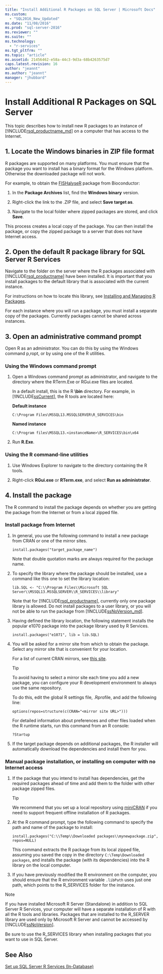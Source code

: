 ```yaml
---
title: "Install Additional R Packages on SQL Server | Microsoft Docs"
ms.custom: 
  - "SQL2016_New_Updated"
ms.date: "11/08/2016"
ms.prod: "sql-server-2016"
ms.reviewer: ""
ms.suite: ""
ms.technology: 
  - "r-services"
ms.tgt_pltfrm: ""
ms.topic: "article"
ms.assetid: 21456462-e58a-44c3-9d3a-68b4263575d7
caps.latest.revision: 16
author: "jeannt"
ms.author: "jeannt"
manager: "jhubbard"
---
```

# Install Additional R Packages on SQL Server
This topic describes how to install new R packages to an instance of [!INCLUDE[rsql_productname_md](../../includes/rsql-productname-md.md)] on a computer that has access to the Internet.

## 1. Locate the Windows binaries in ZIP file format

R packages are supported on many platforms. You must ensure that the package you  want to install has a binary format for the Windows platform. Otherwise the downloaded package will not work.

For example, to obtain the [FISHalyseR](http://bioconductor.org/packages/release/bioc/html/FISHalyseR.html) package from Bioconductor:  
  
1.  In the **Package Archives** list, find the **Windows binary** version.  
  
2.  Right-click the link to the .ZIP file, and select  **Save target as**.  
  
3.  Navigate to  the local folder where zipped packages are stored, and click **Save**.  
  
 This process creates a local copy of the package. You can then install the package, or copy the zipped package to a server that does not have Internet access.  
  
  
## 2. Open the default R package library for SQL Server R Services 

Navigate to the folder on the server where the R packages associated with [!INCLUDE[rsql_productname](../../includes/rsql-productname-md.md)] have been installed. It is important that you install packages to the default library that is associated with the current instance. 

For instructions on how to locate this library, see [Installing and Managing R Packages](../../advanced-analytics/r-services/installing-and-managing-r-packages.md).

   For each instance where you will run a package, you must install a separate copy of the packages. Currently packages cannot be shared across instances.
     
  
## 3. Open an administrative command prompt 

Open R as an administrator.  You can do this by using the Windows command p,ropt, or by using one of the R utilities.
  
### Using the Windows command prompt 

1. Open a Windows command prompt as administrator, and navigate to the directory where the RTerm.Exe or RGui.exe files are located.  
  
    In a default install, this is the R **\bin** directory. For example, in [!INCLUDE[ssCurrent](../../includes/sscurrent-md.md)], the R tools are located here: 

    **Default instance**

     `C:\Program Files\MSSQL13.MSSQLSERVER\R_SERVICES\bin` 
 
     **Named instance**
   
     `C:\Program files\MSSQL13.<instanceName>\R_SERVICES\bin\x64`  
  
2. Run **R.Exe**.  
  
### Using the R command-line utilities 
  
1. Use Windows Explorer to navigate to the directory containing the R tools.  
  
2. Right-click **RGui.exe** or **RTerm.exe**, and select **Run as administrator**.  
## 4. Install the package

The R command to install the package depends on whether you are getting the package from the Internet or from a local zipped file.  
  
### Install package from Internet  
  
1.  In general, you use the following command to install a new package from CRAN or one of the mirror sites.  
  
    ```  
    install.packages("target_package_name")  
    ```
    
    Note that double quotation marks are always required for the package name.

2.  To specify the library where the package should be installed, use a command like this one to set the library location:
    
    ```  
    lib.SQL <- "C:\\Program Files\\Microsoft SQL Server\\MSSQL13.MSSQLSERVER\\R_SERVICES\\library"    
    ```

    Note that for [!INCLUDE[rsql_productname](../../includes/rsql-productname-md.md)], currently only one package library is allowed. Do not install packages to a user library, or you will not be able to run the package from [!INCLUDE[ssNoVersion_md](../../includes/ssnoversion-md.md)].   
     
3.  Having defined the library location, the following statement installs the popular e1070 package into the package library used by R Services.  
  
    ```  
    install.packages("e1071", lib = lib.SQL)  
    ```  
  
4.  You will be asked for a mirror site from which to obtain the package. Select any mirror site that is convenient for your location.  
  
    For a list of current CRAN mirrors, see [this site](https://cran.r-project.org/mirrors.html).  
  
    > [!TIP]  
    >  To avoid having to select a mirror site each time you add a new package, you can configure your R development environment to always use the same repository.  
    >   
    >  To do this, edit the global R settings file, .Rprofile, and add the following line:  
    >   
    >  `options(repos=structure(c(CRAN="<mirror site URL>")))`  
    >   
    >  For detailed information about preferences and other files loaded when the R runtime starts, run this command from an R console:  
    >   
    >  `?Startup`  
  
5.  If the target package depends on additional packages, the R installer will automatically download the dependencies and install them for you.  
  
### Manual package installation, or installing on computer with no Internet access 

1. If the package that you intend to install has dependencies, get the required packages ahead of time and add them to the folder with other package zipped files.

    > [!TIP]
    > 
    > We recommend that you set up a local repository using [miniCRAN](https://mran.revolutionanalytics.com/package/miniCRAN/) if you need to support frequent offline installation of R packages.  
  
2.  At the R command prompt, type the following command to specify the path and name of the package to install:  
   
    ```  
    install.packages("C:\\Temp\\Downloaded packages\\mynewpackage.zip", repos=NULL)  
    ``` 
     
    This command extracts the R package from its local zipped file, assuming you saved the copy in the directory `C:\Temp\Downloaded packages`, and installs the package (with its dependencies) into the R library on the local computer.  
  
3.  If you have previously modified the R environment on the computer, you should ensure that the R environment variable `.libPath` uses just one path, which points to the R_SERVICES folder for the instance.  
  
> [!NOTE]
> If you have installed Microsoft R Server (Standalone) in addition to SQL Server R Services, your computer will have a separate installation of R with all the R tools and libraries. Packages that are installed to the R_SERVER library are used only by Microsoft R Server and cannot be accessed by [!INCLUDE[ssNoVersion](../../includes/ssnoversion-md.md)].  
> 
>  Be sure to use the R_SERVICES library when installing packages that you want to use in SQL Server.

  
## See Also  
 [Set up SQL Server R Services &#40;In-Database&#41;](../../advanced-analytics/r-services/set-up-sql-server-r-services-in-database.md)  
  
  
